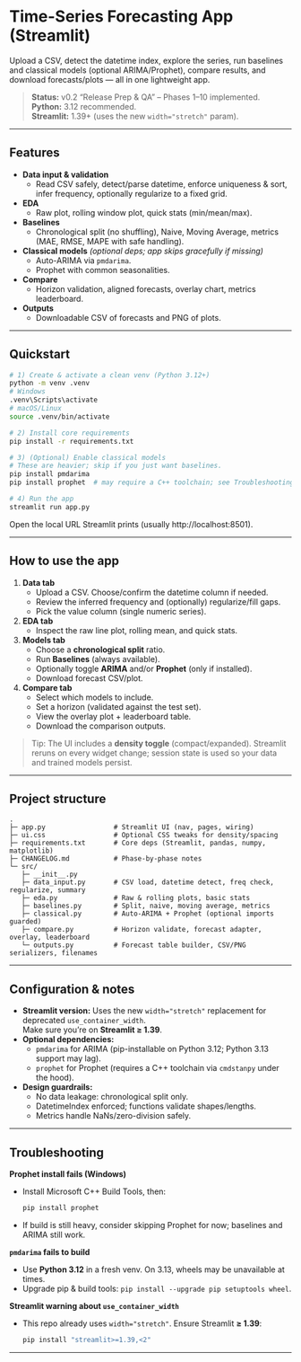 # Time-Series Forecasting App (Streamlit)

Upload a CSV, detect the datetime index, explore the series, run baselines and classical models (optional ARIMA/Prophet), compare results, and download forecasts/plots — all in one lightweight app.

> **Status:** v0.2 “Release Prep & QA” – Phases 1–10 implemented.  
> **Python:** 3.12 recommended.  
> **Streamlit:** 1.39+ (uses the new `width="stretch"` param).

---

## Features

- **Data input & validation**
  - Read CSV safely, detect/parse datetime, enforce uniqueness & sort, infer frequency, optionally regularize to a fixed grid.
- **EDA**
  - Raw plot, rolling window plot, quick stats (min/mean/max).
- **Baselines**
  - Chronological split (no shuffling), Naive, Moving Average, metrics (MAE, RMSE, MAPE with safe handling).
- **Classical models** *(optional deps; app skips gracefully if missing)*
  - Auto-ARIMA via `pmdarima`.
  - Prophet with common seasonalities.
- **Compare**
  - Horizon validation, aligned forecasts, overlay chart, metrics leaderboard.
- **Outputs**
  - Downloadable CSV of forecasts and PNG of plots.

---

## Quickstart

```bash
# 1) Create & activate a clean venv (Python 3.12+)
python -m venv .venv
# Windows
.venv\Scripts\activate
# macOS/Linux
source .venv/bin/activate

# 2) Install core requirements
pip install -r requirements.txt

# 3) (Optional) Enable classical models
# These are heavier; skip if you just want baselines.
pip install pmdarima
pip install prophet  # may require a C++ toolchain; see Troubleshooting

# 4) Run the app
streamlit run app.py
```

Open the local URL Streamlit prints (usually http://localhost:8501).

---

## How to use the app

1. **Data tab**
   - Upload a CSV. Choose/confirm the datetime column if needed.
   - Review the inferred frequency and (optionally) regularize/fill gaps.
   - Pick the value column (single numeric series).
2. **EDA tab**
   - Inspect the raw line plot, rolling mean, and quick stats.
3. **Models tab**
   - Choose a **chronological split** ratio.
   - Run **Baselines** (always available).
   - Optionally toggle **ARIMA** and/or **Prophet** (only if installed).
   - Download forecast CSV/plot.
4. **Compare tab**
   - Select which models to include.
   - Set a horizon (validated against the test set).
   - View the overlay plot + leaderboard table.
   - Download the comparison outputs.

> Tip: The UI includes a **density toggle** (compact/expanded). Streamlit reruns on every widget change; session state is used so your data and trained models persist.

---

## Project structure

```
.
├─ app.py                 # Streamlit UI (nav, pages, wiring)
├─ ui.css                 # Optional CSS tweaks for density/spacing
├─ requirements.txt       # Core deps (Streamlit, pandas, numpy, matplotlib)
├─ CHANGELOG.md           # Phase-by-phase notes
└─ src/
   ├─ __init__.py
   ├─ data_input.py       # CSV load, datetime detect, freq check, regularize, summary
   ├─ eda.py              # Raw & rolling plots, basic stats
   ├─ baselines.py        # Split, naive, moving average, metrics
   ├─ classical.py        # Auto-ARIMA + Prophet (optional imports guarded)
   ├─ compare.py          # Horizon validate, forecast adapter, overlay, leaderboard
   └─ outputs.py          # Forecast table builder, CSV/PNG serializers, filenames
```

---

## Configuration & notes

- **Streamlit version:** Uses the new `width="stretch"` replacement for deprecated `use_container_width`.  
  Make sure you’re on **Streamlit ≥ 1.39**.
- **Optional dependencies:**
  - `pmdarima` for ARIMA (pip-installable on Python 3.12; Python 3.13 support may lag).
  - `prophet` for Prophet (requires a C++ toolchain via `cmdstanpy` under the hood).
- **Design guardrails:**
  - No data leakage: chronological split only.
  - DatetimeIndex enforced; functions validate shapes/lengths.
  - Metrics handle NaNs/zero-division safely.

---

## Troubleshooting

**Prophet install fails (Windows)**
- Install Microsoft C++ Build Tools, then:
  ```bash
  pip install prophet
  ```
- If build is still heavy, consider skipping Prophet for now; baselines and ARIMA still work.

**`pmdarima` fails to build**
- Use **Python 3.12** in a fresh venv. On 3.13, wheels may be unavailable at times.
- Upgrade pip & build tools: `pip install --upgrade pip setuptools wheel`.

**Streamlit warning about `use_container_width`**
- This repo already uses `width="stretch"`. Ensure Streamlit **≥ 1.39**:
  ```bash
  pip install "streamlit>=1.39,<2"
  ```

---


